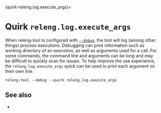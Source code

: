 (quirk-releng.log.execute_args)=
# Quirk `releng.log.execute_args`

When releng-tool is configured with [`--debug`](arg-debug), the tool
will log (among other things) process executions. Debugging can print
information such as working directory of an execution, as well as arguments
used for a call. For some commands, the command line and arguments can be
long and may be difficult to quickly scan for issues. To help improve the
use experience, the `releng.log.execute_args` quick can be used to print
each argument on their own line.

```
releng-tool --debug --quirk releng.log.execute_args
```

## See also

- [](quirks)
